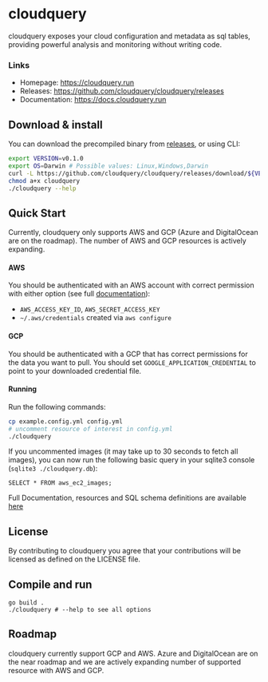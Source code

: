 # cloudquery

cloudquery exposes your cloud configuration and metadata as sql tables,
providing powerful analysis and monitoring without writing code.

### Links
* Homepage: https://cloudquery.run
* Releases: https://github.com/cloudquery/cloudquery/releases
* Documentation: https://docs.cloudquery.run

## Download & install

You can download the precompiled binary from [releases](https://github.com/cloudquery/cloudquery/releases), or using CLI:

```bash
export VERSION=v0.1.0
export OS=Darwin # Possible values: Linux,Windows,Darwin
curl -L https://github.com/cloudquery/cloudquery/releases/download/${VERSION}/cloudquery_${OS}_x86_64 -o cloudquery
chmod a+x cloudquery
./cloudquery --help
```

## Quick Start

Currently, cloudquery only supports AWS and GCP (Azure and DigitalOcean are on the roadmap).
The number of AWS and GCP resources is actively expanding.

#### AWS 
You should be authenticated with an AWS account with correct permission with either option (see full [documentation](https://docs.aws.amazon.com/sdk-for-java/v1/developer-guide/credentials.html)):
 * `AWS_ACCESS_KEY_ID`, `AWS_SECRET_ACCESS_KEY`
 * `~/.aws/credentials` created via `aws configure`
 
#### GCP

You should be authenticated with a GCP that has correct permissions for the data you want to pull.
You should set `GOOGLE_APPLICATION_CREDENTIAL` to point to your downloaded credential file.

#### Running

 Run the following commands:
 
```bash
cp example.config.yml config.yml
# uncomment resource of interest in config.yml
./cloudquery
 ```

If you uncommented images (it may take up to 30 seconds to fetch all images),
you can now run the following basic query in your sqlite3 console (`sqlite3 ./cloudquery.db`):

```sqlite
SELECT * FROM aws_ec2_images;
```

Full Documentation, resources and SQL schema definitions are available [here](https://docs.cloudquery.run)

## License

By contributing to cloudquery you agree that your contributions will be licensed as defined on the LICENSE file.

## Compile and run

```
go build .
./cloudquery # --help to see all options
```

## Roadmap

cloudquery currently support GCP and AWS. Azure and DigitalOcean are on the near roadmap and we are actively expanding
number of supported resource with AWS and GCP.
